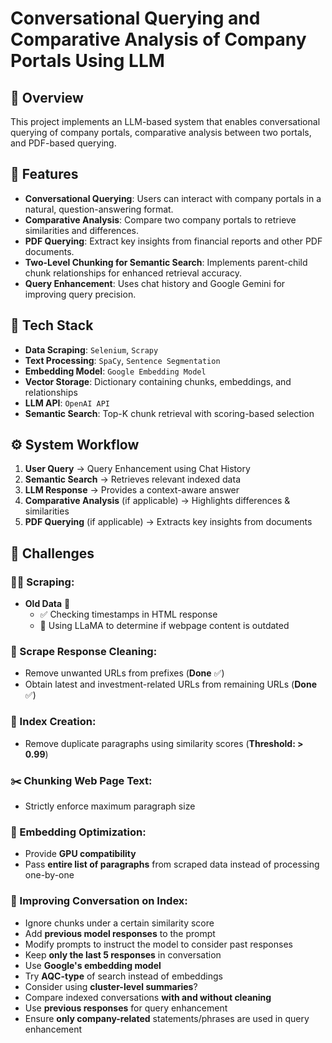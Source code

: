 # Conversational Querying and Comparative Analysis of Company Portals Using LLM

## 📌 Overview
This project implements an LLM-based system that enables conversational querying of company portals, comparative analysis between two portals, and PDF-based querying.

## 🎯 Features
- **Conversational Querying**: Users can interact with company portals in a natural, question-answering format.
- **Comparative Analysis**: Compare two company portals to retrieve similarities and differences.
- **PDF Querying**: Extract key insights from financial reports and other PDF documents.
- **Two-Level Chunking for Semantic Search**: Implements parent-child chunk relationships for enhanced retrieval accuracy.
- **Query Enhancement**: Uses chat history and Google Gemini for improving query precision.

## 🔧 Tech Stack
- **Data Scraping**: `Selenium`, `Scrapy`
- **Text Processing**: `SpaCy`, `Sentence Segmentation`
- **Embedding Model**: `Google Embedding Model`
- **Vector Storage**: Dictionary containing chunks, embeddings, and relationships
- **LLM API**: `OpenAI API`
- **Semantic Search**: Top-K chunk retrieval with scoring-based selection

## ⚙️ System Workflow
1. **User Query** → Query Enhancement using Chat History  
2. **Semantic Search** → Retrieves relevant indexed data  
3. **LLM Response** → Provides a context-aware answer  
4. **Comparative Analysis** (if applicable) → Highlights differences & similarities  
5. **PDF Querying** (if applicable) → Extracts key insights from documents

## 🚧 Challenges

### 🕵️‍♂️ Scraping:
- **Old Data** 📅  
  - ✅ Checking timestamps in HTML response  
  - 🤖 Using LLaMA to determine if webpage content is outdated  

### 🧹 Scrape Response Cleaning:
- Remove unwanted URLs from prefixes (**Done** ✅)  
- Obtain latest and investment-related URLs from remaining URLs (**Done** ✅)  

### 📑 Index Creation:
- Remove duplicate paragraphs using similarity scores (**Threshold: > 0.99**)  

### ✂️ Chunking Web Page Text:
- Strictly enforce maximum paragraph size  

### 🚀 Embedding Optimization:
- Provide **GPU compatibility**  
- Pass **entire list of paragraphs** from scraped data instead of processing one-by-one  

### 💬 Improving Conversation on Index:
- Ignore chunks under a certain similarity score  
- Add **previous model responses** to the prompt  
- Modify prompts to instruct the model to consider past responses  
- Keep **only the last 5 responses** in conversation  
- Use **Google's embedding model**  
- Try **AQC-type** of search instead of embeddings  
- Consider using **cluster-level summaries**?  
- Compare indexed conversations **with and without cleaning**  
- Use **previous responses** for query enhancement  
- Ensure **only company-related** statements/phrases are used in query enhancement  


